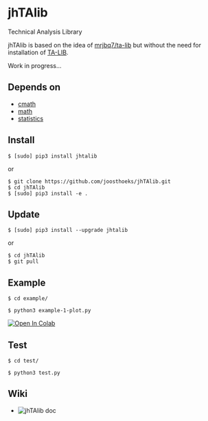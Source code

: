 # jhTAlib
Technical Analysis Library

jhTAlib is based on the idea of [mrjbq7/ta-lib](https://github.com/mrjbq7/ta-lib) but without the need for installation of [TA-LIB](http://ta-lib.org).

Work in progress...

## Depends on
* [cmath](https://docs.python.org/3/library/cmath)
* [math](https://docs.python.org/3/library/math)
* [statistics](https://docs.python.org/3/library/statistics)

## Install
```
$ [sudo] pip3 install jhtalib
```
or
```
$ git clone https://github.com/joosthoeks/jhTAlib.git
$ cd jhTAlib
$ [sudo] pip3 install -e .
```

## Update
```
$ [sudo] pip3 install --upgrade jhtalib
```
or
```
$ cd jhTAlib
$ git pull
```

## Example
```
$ cd example/
```
```
$ python3 example-1-plot.py
```
[![Open In Colab](https://colab.research.google.com/assets/colab-badge.svg)](https://colab.research.google.com/github/joosthoeks/jhTAlib/blob/master/example/example-1-plot.ipynb)

## Test
```
$ cd test/
```
```
$ python3 test.py
```

## Wiki
* ![jhTAlib doc](https://github.com/joosthoeks/jhTAlib/wiki)

